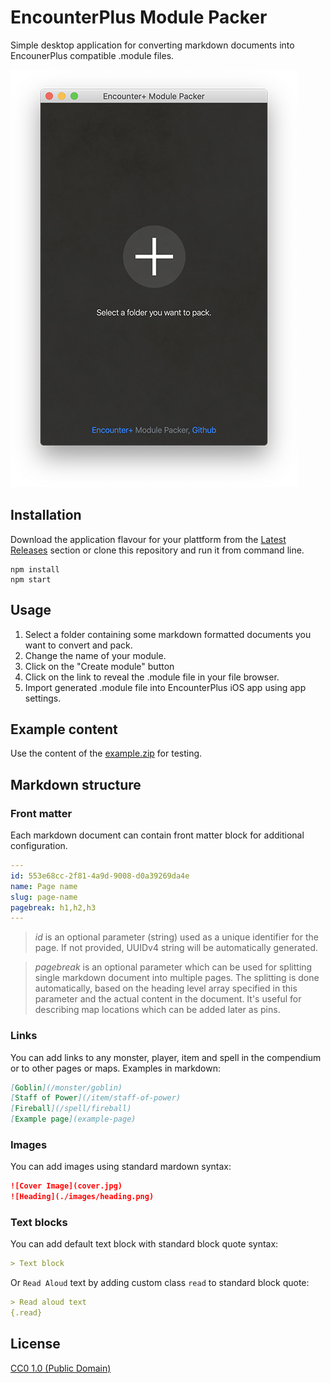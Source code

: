 # EncounterPlus Module Packer

Simple desktop application for converting markdown documents into EncounerPlus compatible .module files.

![screenshot](screenshot.png)

## Installation

Download the application flavour for your plattform from the [Latest Releases](https://github.com/encounterplus/module-packer/releases/tag/v0.9.0) section or clone this repository and run it from command line.

```
npm install
npm start
```

## Usage

1. Select a folder containing some markdown formatted documents you want to convert and pack. 
2. Change the name of your module.
3. Click on the "Create module" button
4. Click on the link to reveal the .module file in your file browser.
5. Import generated .module file into EncounterPlus iOS app using app settings.

## Example content

Use the content of the [example.zip](example.zip) for testing.

## Markdown structure

### Front matter

Each markdown document can contain front matter block for additional configuration.

```yaml
---
id: 553e68cc-2f81-4a9d-9008-d0a39269da4e
name: Page name
slug: page-name
pagebreak: h1,h2,h3
---
```
> *id* is an optional parameter (string) used as a unique identifier for the page. If not provided, UUIDv4 string will be automatically generated.

> *pagebreak* is an optional parameter which can be used for splitting single markdown document into multiple pages. The splitting is done automatically, based on the heading level array specified in this parameter and the actual content in the document. It's useful for describing map locations which can be added later as pins.

### Links

You can add links to any monster, player, item and spell in the compendium or to other pages or maps. Examples in markdown:

```md
[Goblin](/monster/goblin)
[Staff of Power](/item/staff-of-power)
[Fireball](/spell/fireball)
[Example page](example-page)
```

### Images

You can add images using standard mardown syntax:

```md
![Cover Image](cover.jpg)
![Heading](./images/heading.png)
```

### Text blocks

You can add default text block with standard block quote syntax:

```md
> Text block
```

Or `Read Aloud` text by adding custom class `read` to standard block quote:

```md
> Read aloud text
{.read}
```


## License

[CC0 1.0 (Public Domain)](LICENSE.md)
